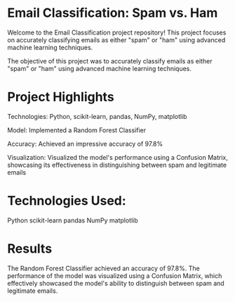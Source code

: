 # Email Classification: Spam vs. Ham
Welcome to the Email Classification project repository! This project focuses on accurately classifying emails as either "spam" or "ham" using advanced machine learning techniques.

The objective of this project was to accurately classify emails as either "spam" or "ham" using advanced machine learning techniques.

# Project Highlights
Technologies: Python, scikit-learn, pandas, NumPy, matplotlib

Model: Implemented a Random Forest Classifier

Accuracy: Achieved an impressive accuracy of 97.8%

Visualization: Visualized the model's performance using a Confusion Matrix, showcasing its effectiveness in distinguishing between spam and legitimate emails

# Technologies Used:

Python
scikit-learn
pandas
NumPy
matplotlib

# Results
The Random Forest Classifier achieved an accuracy of 97.8%. The performance of the model was visualized using a Confusion Matrix, which effectively showcased the model's ability to distinguish between spam and legitimate emails.
